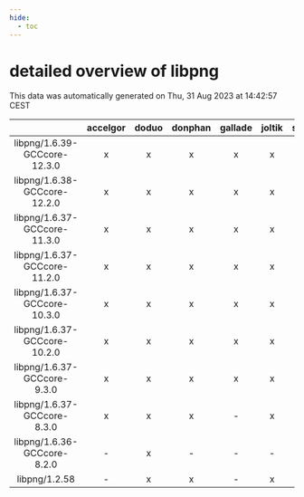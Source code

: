 ```yaml
---
hide:
  - toc
---
```


detailed overview of libpng
===========================


This data was automatically generated on Thu, 31 Aug 2023 at 14:42:57 CEST  

| |accelgor|doduo|donphan|gallade|joltik|skitty|swalot|victini|
| :---: | :---: | :---: | :---: | :---: | :---: | :---: | :---: | :---: |
|libpng/1.6.39-GCCcore-12.3.0|x|x|x|x|x|x|x|x|
|libpng/1.6.38-GCCcore-12.2.0|x|x|x|x|x|x|x|x|
|libpng/1.6.37-GCCcore-11.3.0|x|x|x|x|x|x|x|x|
|libpng/1.6.37-GCCcore-11.2.0|x|x|x|x|x|x|x|x|
|libpng/1.6.37-GCCcore-10.3.0|x|x|x|x|x|x|x|x|
|libpng/1.6.37-GCCcore-10.2.0|x|x|x|x|x|x|x|x|
|libpng/1.6.37-GCCcore-9.3.0|x|x|x|x|x|x|x|x|
|libpng/1.6.37-GCCcore-8.3.0|x|x|x|-|x|x|x|x|
|libpng/1.6.36-GCCcore-8.2.0|-|x|-|-|-|-|x|-|
|libpng/1.2.58|-|x|x|-|x|x|x|x|
